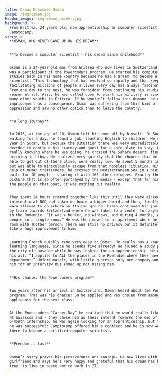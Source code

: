 ```yaml
---
title: Osman Mohammed Osman
image: /img/osman.jpg
header_image: /img/osman_header.jpg
background: >-
  From Eritrea, 24 years old, now apprenticeship as computer scientist at
  Camptocamp. 
story: >-
  **OSMAN, WHO NEVER GAVE UP ON HIS DREAM**


  **To become a computer scientist - his dream since childhood**


  Osman is a 24-year old man from Eritrea who now lives in Switzerland and who
  was a participant of the Powercoders program. He started his computer science
  studies back in his home country because he had a dream: to become a computer
  scientist. “This technology that has evolved so rapidly and that keeps
  facilitating millions of people’s lives every day has always fascinated me.”
  From one day to the next, he was forbidden from continuing his studies, for no
  reason at all. Also, he was called upon to start his military service, like
  many other youths in Eritrea. If he wouldn’t follow this demand, he was facing
  imprisonment as a consequence. Osman was suffering from this kind of
  oppression and saw no other option than to leave the country. 


  **A long journey**


  In 2015, at the age of 20, Osman left his home all by himself. In Sudan, after
  walking for a day, he found a job: teaching English to children. He spent a
  year in Sudan, but because the situation there was very unpredictable he
  decided to continue his journey and quest for a safe place to stay. Without
  really knowing where he was going, he crossed the Sahara desert, finally
  arriving in Libya. He realized very quickly that the chances that he would be
  able to get out of there alive, were really low. He spent 5 months in prison
  but was able to miraculously escape from that hopeless situation. With the
  help of human traffickers, he crossed the Mediterranean Sea in a plastic boat
  built for 20 people - sharing it with 160 other refugees. Exactly the kind of
  picture that is so often portrayed by the media - except that for him and all
  the people on that boat, it was nothing but reality. 


  They spent 24 hours crammed together like this until they were picked up by an
  international NGO and taken on board a bigger board and then, finally, they
  were allowed to go ashore on Italian ground. Osman continued his journey alone
  by train towards Switzerland where he was taken to a center for asylum seekers
  in the Romandie. “It was a bunker, no windows, and during 4 months, we were 20
  people in a single room.” He was then moved to an apartment where he shared a
  room with another person. There was still no privacy but it definitely felt
  like a huge improvement to him. 


  Learning French quickly came very easy to Osman. He really has a knack for
  learning languages, since he speaks five already! He joined a study program by
  the city of Lausanne while he was looking for an apprenticeship. He gave it
  his all: “I applied to ALL the places in the Romandie where they have an IT
  department.” Unfortunately, with little success: only one company would invite
  him for an interview but ended up not hiring him. 


  **His chance: the Powercoders program**


  Two years after his arrival in Switzerland, Osman heard about the Powercoders
  program. That was his chance! So he applied and was chosen from among 80
  applicants for the next class. 


  At the Powercoders “Career Day” he realized that he would really like to work
  at Swisscom and - they chose him as their intern! Towards the end of his
  6-month internship, he was again looking for an apprenticeship. But this time,
  he was successful: Camptocamp offered him a contract and he is now working
  there to become a certified computer scientist. 


  **Freedom at last**


  Osman’s story proves his perseverance and courage. He now lives with his
  girlfriend and says he’s very happy and grateful that his dream has become
  true: to live in peace and to work in IT.
---
```


